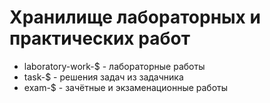 # Хранилище лабораторных и практических работ
* laboratory-work-$ - лабораторные работы
* task-$ - решения задач из задачника
* exam-$ - зачётные и экзаменационные работы